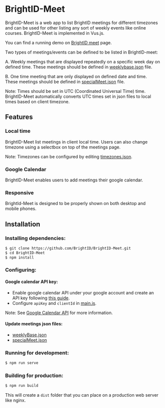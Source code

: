 # BrightID-Meet

BrightID-Meet is a web app to list BrightID meetings for different timezones and can be used for other listing any sort of weekly events like online courses.
BrightID-Meet is implemented in Vus.js.

You can find a running demo on [BrightID meet](https://brightid.org/meet) page.

Two types of meetings/events can be defined to be listed in BrightID-meet:

A. Weekly meetings that are displayed repeatedly on a specific week day on defined time. These meetings should be defined in [weeklybase.json](https://github.com/BrightID/BrightID-Meet/blob/main/src/static/weeklybase.json) file.

B. One time meeting that are only displayed on defined date and time. These meetings should be defined in [specialMeet.json](https://github.com/BrightID/BrightID-Meet/blob/main/src/static/specialMeeting.json) file.

Note: Times should be set in UTC (Coordinated Universal Time) time. BrightID-Meet automatically converts UTC times set in json files to local times based on client timezone.

## Features
### Local time

BrightID-Meet list meetings in client local time. Users can also change timezone using a selectbox on top of the meetings page.

Note: Timezones can be configured by editing [timezones.json](https://github.com/BrightID/BrightID-Meet/blob/main/src/static/timezones.json).

### Google Calendar
BrightID-Meet enables users to add meetings their google calendar.

### Responsive
BrightId-Meet is designed to be properly shown on both desktop and mobile phones.

## Installation

### Installing dependencies:
```bash
$ git clone https://github.com/BrightID/BrightID-Meet.git
$ cd BrightID-Meet
$ npm install
```

### Configuring:
#### Google calendar API key:
- Enable google calendar API under your google account and create an API key following [this guide](https://developers.google.com/calendar/quickstart/js).
- Configure `apiKey` and `clientId` in [main.js](https://github.com/BrightID/BrightID-Meet/blob/main/src/main.js#L8).

Note: See [Google Calendar API]( https://developers.google.com/calendar/overview) for more information.

#### Update meetings json files:

- [weeklyBase.json](https://github.com/BrightID/BrightID-Meet/blob/main/src/static/weeklybase.json)
- [specialMeet.json](https://github.com/BrightID/BrightID-Meet/blob/main/src/static/specialMeeting.json)

### Running for development:
```bash
$ npm run serve
```
### Building for production:
```bash
$ npm run build
```
This will create a `dist` folder that you can place on a production web server like nginx.

